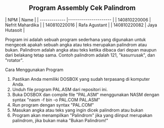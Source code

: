 <p align="center">
  <h2 align="center">
    Program Assembly Cek Palindrom
  </h2>
</p>
| NPM           | Name                  |
| ------------- |---------------------- |
| 140810220006  | Nefrit Mahardika      |
| 140810220016  | Rafa Agustant         |
| 140810220082  | Jaya Hutasoit         |

Program ini adalah sebuah program sederhana yang digunakan untuk mengecek apakah sebuah angka atau teks merupakan palindrom atau bukan. Palindrom adalah angka atau teks ketika dibaca dari depan maupun dari belakang tetap sama. Contoh palindrom adalah 121, "kasurrusak", dan "rotator".

Cara Menggunakan Program
1. Pastikan Anda memiliki DOSBOX yang sudah terpasang di komputer Anda.
2. Unduh file program PAL.ASM dari repositori ini.
3. Buka DOSBOX dan compile file "PAL.ASM" menggunakan NASM dengan syntax "nasm -f bin -o PAL.COM PAL.ASM"
4. Run program dengan syntax "PAL.COM"
5. Masukan angka atau teks yang ingin dicek palindrom atau bukan
6. Program akan menampilkan "Palindrom" jika yang diinput merupakan palindrom, jika bukan maka "Bukan Palindrom!"
